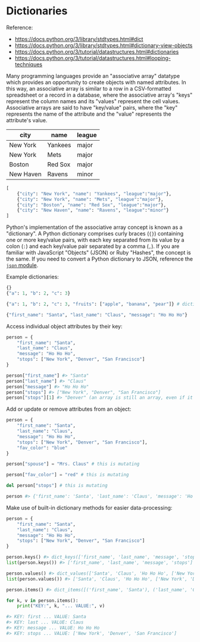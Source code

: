 # Dictionaries

Reference:

  + https://docs.python.org/3/library/stdtypes.html#dict
  + https://docs.python.org/3/library/stdtypes.html#dictionary-view-objects
  + https://docs.python.org/3/tutorial/datastructures.html#dictionaries
  + https://docs.python.org/3/tutorial/datastructures.html#looping-techniques

Many programming languages provide an "associative array" datatype  which provides an opportunity to create objects with named attributes. In this way, an associative array is similar to a row in a CSV-formatted spreadsheet or a record in a database, where the associative array's "keys" represent the column names and its "values" represent the cell values. Associative arrays are said to have "key/value" pairs, where the "key" represents the name of the attribute and the "value" represents the attribute's value.

city | name | league
--- | --- | ---
New York | Yankees | major
New York | Mets | major
Boston | Red Sox | major
New Haven | Ravens | minor

```python
[
    {"city": "New York", "name": "Yankees", "league":"major"},
    {"city": "New York", "name": "Mets", "league":"major"},
    {"city": "Boston", "name": "Red Sox", "league":"major"},
    {"city": "New Haven", "name": "Ravens", "league":"minor"}
]
```

Python's implementation of the associative array concept is known as a "dictionary". A Python dictionary comprises curly braces (`{}`) containing one or more key/value pairs, with each key separated from its value by a colon (`:`) and each key/value pair separated by a comma (`,`). If you are familiar with JavaScript "Objects" (JSON) or Ruby "Hashes", the concept is the same. If you need to convert a Python dictionary to JSON, reference the [`json` module](../modules/json.md).

Example dictionaries:

```python
{}
{"a": 1, "b": 2, "c": 3}

{"a": 1, "b": 2, "c": 3, "fruits": ["apple", "banana", "pear"]} # dictionaries can contain lists, or even other nested dictionaries

{"first_name": "Santa", "last_name": "Claus", "message": "Ho Ho Ho"}
```

Access individual object attributes by their key:

```python
person = {
    "first_name": "Santa",
    "last_name": "Claus",
    "message": "Ho Ho Ho",
    "stops": ["New York", "Denver", "San Francisco"]
}

person["first_name"] #> "Santa"
person["last_name"] #> "Claus"
person["message"] #> "Ho Ho Ho"
person["stops"] #> ["New York", "Denver", "San Francisco"]
person["stops"][1] #> "Denver" (an array is still an array, even if it exists inside a dictionary!)
```

Add or update or remove attributes from an object:

```python
person = {
    "first_name": "Santa",
    "last_name": "Claus",
    "message": "Ho Ho Ho",
    "stops": ["New York", "Denver", "San Francisco"],
    "fav_color": "blue"
}

person["spouse"] = "Mrs. Claus" # this is mutating

person["fav_color"] = "red" # this is mutating

del person["stops"] # this is mutating

person #> {'first_name': 'Santa', 'last_name': 'Claus', 'message': 'Ho Ho Ho', 'spouse': 'Mrs. Claus', 'fav_color': 'red' }
```

Make use of built-in dictionary methods for easier data-processing:

```python
person = {
    "first_name": "Santa",
    "last_name": "Claus",
    "message": "Ho Ho Ho",
    "stops": ["New York", "Denver", "San Francisco"]
}

person.keys() #> dict_keys(['first_name', 'last_name', 'message', 'stops'])
list(person.keys()) #> ['first_name', 'last_name', 'message', 'stops']

person.values() #> dict_values(['Santa', 'Claus', 'Ho Ho Ho', ['New York', 'Denver', 'San Francisco']])
list(person.values()) #> ['Santa', 'Claus', 'Ho Ho Ho', ['New York', 'Denver', 'San Francisco']]

person.items() #> dict_items([('first_name', 'Santa'), ('last_name', 'Claus'), ('message', 'Ho Ho Ho'), ('stops', ['New York', 'Denver', 'San Francisco'])])

for k, v in person.items():
    print("KEY:", k, "... VALUE:", v)

#> KEY: first ... VALUE: Santa
#> KEY: last ... VALUE: Claus
#> KEY: message ... VALUE: Ho Ho Ho
#> KEY: stops ... VALUE: ['New York', 'Denver', 'San Francisco']
```
